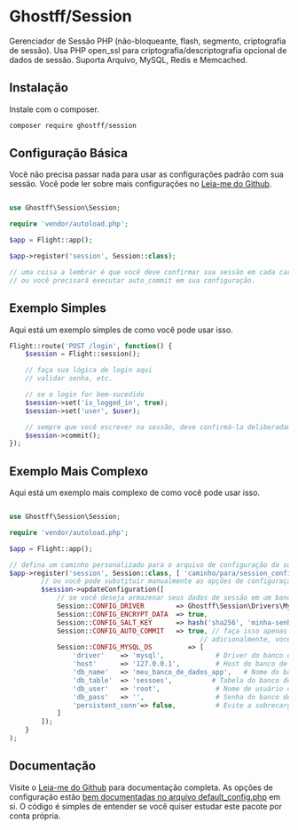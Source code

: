 # Ghostff/Session

Gerenciador de Sessão PHP (não-bloqueante, flash, segmento, criptografia de sessão). Usa PHP open_ssl para criptografia/descriptografia opcional de dados de sessão. Suporta Arquivo, MySQL, Redis e Memcached.

## Instalação

Instale com o composer.

```bash
composer require ghostff/session
```

## Configuração Básica

Você não precisa passar nada para usar as configurações padrão com sua sessão. Você pode ler sobre mais configurações no [Leia-me do Github](https://github.com/Ghostff/Session).
```php

use Ghostff\Session\Session;

require 'vendor/autoload.php';

$app = Flight::app();

$app->register('session', Session::class);

// uma coisa a lembrar é que você deve confirmar sua sessão em cada carregamento de página
// ou você precisará executar auto_commit em sua configuração.
```

## Exemplo Simples

Aqui está um exemplo simples de como você pode usar isso.

```php
Flight::route('POST /login', function() {
	$session = Flight::session();

	// faça sua lógica de login aqui
	// validar senha, etc.

	// se o login for bem-sucedido
	$session->set('is_logged_in', true);
	$session->set('user', $user);

	// sempre que você escrever na sessão, deve confirmá-la deliberadamente.
	$session->commit();
});
```

## Exemplo Mais Complexo

Aqui está um exemplo mais complexo de como você pode usar isso.

```php

use Ghostff\Session\Session;

require 'vendor/autoload.php';

$app = Flight::app();

// defina um caminho personalizado para o arquivo de configuração da sua sessão e dê a ela uma string aleatória para o id da sessão
$app->register('session', Session::class, [ 'caminho/para/session_config.php', bin2hex(random_bytes(32)) ], function(Session $session) {
		// ou você pode substituir manualmente as opções de configuração
		$session->updateConfiguration([
			// se você deseja armazenar seus dados de sessão em um banco de dados (bom se você quiser algo como, "me desconectar de todos os dispositivos" funcionalidade)
			Session::CONFIG_DRIVER        => Ghostff\Session\Drivers\MySql::class,
			Session::CONFIG_ENCRYPT_DATA  => true,
			Session::CONFIG_SALT_KEY      => hash('sha256', 'minha-senha-S3CR3T-super'), // por favor, mude isso para algo diferente
			Session::CONFIG_AUTO_COMMIT   => true, // faça isso apenas se for necessário e/ou for difícil confirmar() sua sessão.
												// adicionalmente, você poderia fazer Flight::after('start', function() { Flight::session()->commit(); });
			Session::CONFIG_MYSQL_DS         => [
				'driver'    => 'mysql',             # Driver do banco de dados para dns PDO por exemplo (mysql:host=...;dbname=...)
				'host'      => '127.0.0.1',         # Host do banco de dados
				'db_name'   => 'meu_banco_de_dados_app',   # Nome do banco de dados
				'db_table'  => 'sessoes',          # Tabela do banco de dados
				'db_user'   => 'root',              # Nome de usuário do banco de dados
				'db_pass'   => '',                  # Senha do banco de dados
				'persistent_conn'=> false,          # Evite a sobrecarga de estabelecer uma nova conexão toda vez que um script precisa se comunicar com um banco de dados, resultando em uma aplicação web mais rápida. ENCONTRE O LADO NEGATIVO VOCÊ MESMO
			]
		]);
	}
);
```

## Documentação

Visite o [Leia-me do Github](https://github.com/Ghostff/Session) para documentação completa. As opções de configuração estão [bem documentadas no arquivo default_config.php](https://github.com/Ghostff/Session/blob/master/src/default_config.php) em si. O código é simples de entender se você quiser estudar este pacote por conta própria.